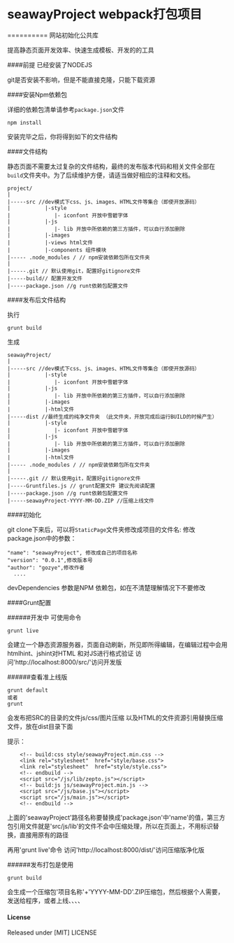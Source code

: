 # seawayProject webpack打包项目
==========
网站初始化公共库

提高静态页面开发效率、快速生成模板、开发的的工具

####前提
已经安装了NODEJS

git是否安装不影响，但是不能直接克隆，只能下载资源


####安装Npm依赖包

详细的依赖包清单请参考`package.json`文件

````
npm install
````

安装完毕之后，你将得到如下的文件结构

####文件结构

静态页面不需要太过复杂的文件结构，最终的发布版本代码和相关文件全部在`build`文件夹中。为了后续维护方便，请适当做好相应的注释和文档。
````
project/
|
|-----src //dev模式下css、js、images、HTML文件等集合（即使开放源码）
|           |-style
|              |- iconfont 开放中雪碧字体
|           |-js
|              |- lib 开放中所依赖的第三方插件，可以自行添加删除
|           |-images
|           |-views html文件
|           |-components 组件模块　　　　　　　　
|----- .node_modules / // npm安装依赖包所在文件夹
|
|-----.git // 默认使用git，配置好gitignore文件
|-----build// 配置开发文件
|-----package.json //g runt依赖包配置文件

````






####发布后文件结构

执行
````
grunt build

````
生成
````
seawayProject/
|
|-----src //dev模式下css、js、images、HTML文件等集合（即使开放源码）
|           |-style
|              |- iconfont 开放中雪碧字体
|           |-js
|              |- lib 开放中所依赖的第三方插件，可以自行添加删除
|           |-images
|           |-html文件
|-----dist //最终生成的纯净文件夹 （此文件夹，开放完成后运行BUILD的时候产生）
|           |-style
|              |- iconfont 开放中雪碧字体
|           |-js
|              |- lib 开放中所依赖的第三方插件，可以自行添加删除
|           |-images
|           |-html文件
|----- .node_modules / // npm安装依赖包所在文件夹
|
|-----.git // 默认使用git，配置好gitignore文件
|-----Gruntfiles.js // grunt配置文件 建议先阅读配置
|-----package.json //g runt依赖包配置文件
|-----seawayProject-YYYY-MM-DD.ZIP //压缩上线文件
````
####初始化

git clone下来后，可以将`StaticPage`文件夹修改成项目的文件名:
修改package.json中的参数：
````
"name": "seawayProject", 修改成自己的项目名称
"version": "0.0.1",修改版本号
"author": "gozye",修改作者
  ....
````
devDependencies 参数是NPM 依赖包，如在不清楚理解情况下不要修改



####Grunt配置

######开发中
可使用命令

````
grunt live

````
会建立一个静态资源服务器，页面自动刷新，所见即所得编辑，在编辑过程中会用htmlhint、jshint对HTML 和对JS进行格式验证
访问'http://localhost:8000/src/'访问开发版

######查看准上线版
````
grunt default
或者
grunt
````
会发布把SRC的目录的文件js/css/图片压缩 以及HTML的文件资源引用替换压缩文件，放在dist目录下面

提示：

````
	<!-- build:css style/seawayProject.min.css -->
	<link rel="stylesheet"  href="style/base.css">
    <link rel="stylesheet"  href="style/style.css">
	<!-- endbuild -->
	<script src="/js/lib/zepto.js"></script>
	<!-- build:js js/seawayProject.min.js -->
    <script src="/js/base.js"></script>
    <script src="/js/main.js"></script>
    <!-- endbuild -->
````
上面的'seawayProject'路径名称要替换成'package.json'中'name'的值，第三方包引用文件就是'src/js/lib'的文件不会中压缩处理，所以在页面上，不用标识替换，直接用原有的路径

再用'grunt live'命令 访问'http://localhost:8000/dist/'访问压缩版净化版

######发布打包是使用

````
grunt build

````
会生成一个压缩包'项目名称'+'YYYY-MM-DD'.ZIP压缩包，然后根据个人需要，发送给程序，或者上线、、、、


#### License

Released under [MIT] LICENSE
